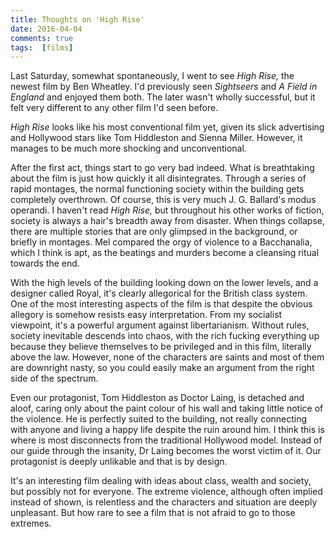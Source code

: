 ```yaml
---  
title: Thoughts on 'High Rise'  
date: 2016-04-04   
comments: true  
tags:  [films]  
---  
```

Last Saturday, somewhat spontaneously, I went to see <em>High Rise,</em> the newest film by Ben Wheatley. I'd previously seen <em>Sightseers</em> and <em>A Field in England</em> and enjoyed them both. The later wasn't wholly successful, but it felt very different to any other film I'd seen before.  

<em>High Rise</em> looks like his most conventional film yet, given its slick advertising and Hollywood stars like Tom Hiddleston and Sienna Miller. However, it manages to be much more shocking and unconventional.  
<!--more-->  

After the first act, things start to go very bad indeed. What is breathtaking about the film is just how quickly it all disintegrates. Through a series of rapid montages, the normal functioning society within the building gets completely overthrown. Of course, this is very much J. G. Ballard's modus operandi. I haven't read <em>High Rise,</em> but throughout his other works of fiction, society is always a hair's breadth away from disaster. When things collapse, there are multiple stories that are only glimpsed in the background, or briefly in montages. Mel compared the orgy of violence to a Bacchanalia, which I think is apt, as the beatings and murders become a cleansing ritual towards the end.  

With the high levels of the building looking down on the lower levels, and a designer called Royal, it's clearly allegorical for the British class system. One of the most interesting aspects of the film is that despite the obvious allegory is somehow resists easy interpretation. From my socialist viewpoint, it's a powerful argument against libertarianism. Without rules, society inevitable descends into chaos, with the rich fucking everything up because they believe themselves to be privileged and in this film, literally above the law. However, none of the characters are saints and most of them are downright nasty, so you could easily make an argument from the right side of the spectrum.</span>  

Even our protagonist, Tom Hiddleston as Doctor Laing, is detached and aloof, caring only about the paint colour of his wall and taking little notice of the violence. He is perfectly suited to the building, not really connecting with anyone and living a happy life despite the ruin around him. I think this is where is most disconnects from the traditional Hollywood model. Instead of our guide through the insanity, Dr Laing becomes the worst victim of it. Our protagonist is deeply unlikable and that is by design.  

It's an interesting film dealing with ideas about class, wealth and society, but possibly not for everyone. The extreme violence, although often implied instead of shown, is relentless and the characters and situation are deeply unpleasant. But how rare to see a film that is not afraid to go to those extremes.  
